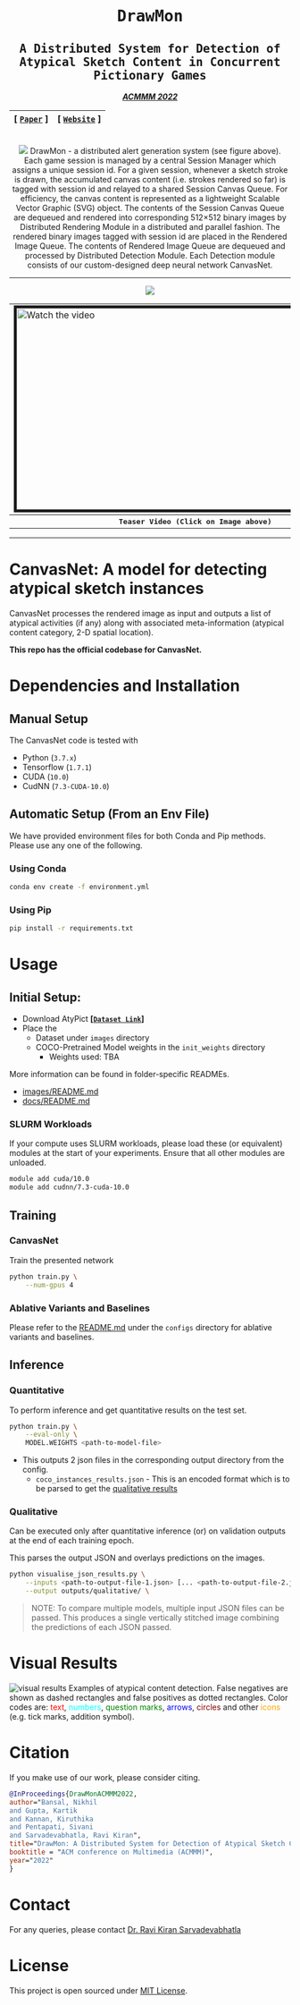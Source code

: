 <div align="center">

<samp>

<h1> DrawMon </h1>

<h2> A Distributed System for Detection of Atypical Sketch Content in Concurrent Pictionary Games </h2>

</samp>

**_[ACMMM 2022](https://2022.acmmm.org/)_**

| **[ [```Paper```](https://rebrand.ly/drawmon-pdf) ]** | **[ [```Website```](https://drawm0n.github.io/>) ]** |
|:-------------------:|:-------------------:|
<br>

<img src="assets/Architecture_final.png">
DrawMon - a distributed alert generation system (see figure above). Each game session is managed by a central Session Manager which assigns a unique session id. For a given session, whenever a sketch stroke is drawn, the accumulated canvas content (i.e. strokes rendered so far) is tagged with session id and relayed to a shared Session Canvas Queue. For efficiency, the canvas content is represented as a lightweight Scalable Vector Graphic (SVG) object. The contents of the Session Canvas Queue are dequeued and rendered into corresponding 512×512 binary images by Distributed Rendering Module in a distributed and parallel fashion. The rendered binary images tagged with session id are placed in the Rendered Image Queue. The contents of Rendered Image Queue are dequeued and processed by Distributed Detection Module. Each Detection module consists of our custom-designed deep neural network CanvasNet.

---

<div align="center">
    <a href="https://youtu.be/LAYk2XGwCoI">
        <img src="https://img.shields.io/badge/Watch on YouTube-FF0000?style=for-the-badge&logo=youtube&logoColor=white"/>
    </a>
<br>
<table>
    <tr>
        <td>
            <a href="https://youtu.be/LAYk2XGwCoI" target="_blank">
                <img src="assets/video_thumbnail.png" alt="Watch the video" width="640" height="360" border="5"/>
            </a>
        </td>
    </tr>
    <tr>
        <th><samp>Teaser Video (Click on Image above)</samp></th>
    </tr>
</table>
</div>
    
---

</div>

<!-- # Getting the Dataset
> Will be released soon! -->

# CanvasNet: A model for detecting atypical sketch instances
CanvasNet processes the rendered image as input and outputs a list of atypical activities (if any) along with associated meta-information (atypical content category, 2-D spatial location).

**This repo has the official codebase for CanvasNet.**

# Dependencies and Installation

## Manual Setup

The CanvasNet code is tested with

- Python (`3.7.x`)
- Tensorflow (`1.7.1`)
- CUDA (`10.0`)
- CudNN (`7.3-CUDA-10.0`)

## Automatic Setup (From an Env File)

We have provided environment files for both Conda and Pip methods. Please use any one of the following.

### Using Conda

```bash
conda env create -f environment.yml
```

### Using Pip

```bash
pip install -r requirements.txt
```

# Usage

## Initial Setup:

- Download AtyPict **[[`Dataset Link`](https://zenodo.org/record/7330402#.Y3YgFHZBy3B)]**
- Place the
    - Dataset under `images` directory
    - COCO-Pretrained Model weights in the `init_weights` directory
        - Weights
          used: TBA

More information can be found in folder-specific READMEs.

- [images/README.md](images/README.md)
- [docs/README.md](docs/README.md)

### SLURM Workloads

If your compute uses SLURM workloads, please load these (or equivalent) modules at the start of your experiments. Ensure
that all other modules are unloaded.

```bash
module add cuda/10.0
module add cudnn/7.3-cuda-10.0
```

## Training

### CanvasNet

Train the presented network

```bash
python train.py \
    --num-gpus 4
```

### Ablative Variants and Baselines

Please refer to the [README.md](configs/README.md) under the `configs` directory for ablative variants and baselines.

## Inference

### Quantitative

To perform inference and get quantitative results on the test set.

```bash
python train.py \
    --eval-only \
    MODEL.WEIGHTS <path-to-model-file> 
```

- This outputs 2 json files in the corresponding output directory from the config.
    - `coco_instances_results.json` - This is an encoded format which is to be parsed to get the [qualitative results](https://github.com/pictionary-cvit/drawmon/blob/without_memcache/README.md#qualitative)
        
### Qualitative

Can be executed only after quantitative inference (or) on validation outputs at the end of each training epoch.

This parses the output JSON and overlays predictions on the images.

```bash
python visualise_json_results.py \
    --inputs <path-to-output-file-1.json> [... <path-to-output-file-2.json>] \
    --output outputs/qualitative/ \
```

> NOTE: To compare multiple models, multiple input JSON files can be passed. This produces a single
> vertically stitched image combining the predictions of each JSON passed.

# Visual Results

![visual results](assets/Qualitative.jpeg)
 Examples of atypical content detection. False negatives are shown as dashed rectangles and false positives as dotted rectangles. Color codes are: <span style="color:red">text</span>, <span style="color:cyan">numbers</span>, <span style="color:green">question marks</span>, <span style="color:blue">arrows</span>, <span style="color:maroon">circles</span> and other <span style="color:orange">icons</span> (e.g. tick marks, addition symbol).

# Citation

If you make use of our work, please consider citing.

```bibtex
@InProceedings{DrawMonACMMM2022,
author="Bansal, Nikhil
and Gupta, Kartik
and Kannan, Kiruthika
and Pentapati, Sivani
and Sarvadevabhatla, Ravi Kiran",
title="DrawMon: A Distributed System for Detection of Atypical Sketch Content in Concurrent Pictionary Games",
booktitle = "ACM conference on Multimedia (ACMMM)",
year="2022"
}
```

# Contact

For any queries, please contact [Dr. Ravi Kiran Sarvadevabhatla](mailto:ravi.kiran@iiit.ac.in.)

# License

This project is open sourced under [MIT License](LICENSE).
